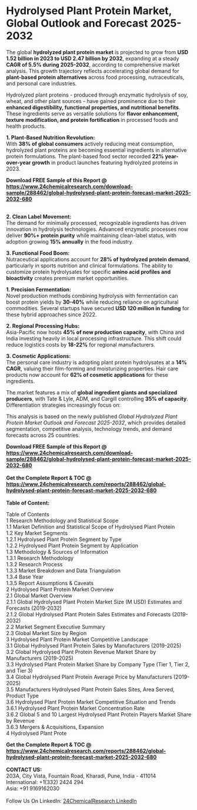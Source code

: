 <h1>Hydrolysed Plant Protein Market, Global Outlook and Forecast 2025-2032</h1><p>The global <strong>hydrolyzed plant protein market</strong> is projected to grow from <strong>USD 1.52 billion in 2023 to USD 2.47 billion by 2032</strong>, expanding at a steady <strong>CAGR of 5.5% during 2025-2032</strong>, according to comprehensive market analysis. This growth trajectory reflects accelerating global demand for <strong>plant-based protein alternatives</strong> across food processing, nutraceuticals, and personal care industries.</p><p>Hydrolyzed plant proteins - produced through enzymatic hydrolysis of soy, wheat, and other plant sources - have gained prominence due to their <strong>enhanced digestibility, functional properties, and nutritional benefits</strong>. These ingredients serve as versatile solutions for <strong>flavor enhancement, texture modification, and protein fortification</strong> in processed foods and health products.</p><p><strong>1. Plant-Based Nutrition Revolution:</strong><br>
With <strong>38% of global consumers</strong> actively reducing meat consumption, hydrolyzed plant proteins are becoming essential ingredients in alternative protein formulations. The plant-based food sector recorded <strong>22% year-over-year growth</strong> in product launches featuring hydrolyzed proteins in 2023.</p><div><b>Download FREE Sample of this Report @ 
            <a href="https://www.24chemicalresearch.com/download-sample/288462/global-hydrolysed-plant-protein-forecast-market-2025-2032-680">
            https://www.24chemicalresearch.com/download-sample/288462/global-hydrolysed-plant-protein-forecast-market-2025-2032-680</a></b></div><br><p><strong>2. Clean Label Movement:</strong><br>
The demand for minimally processed, recognizable ingredients has driven innovation in hydrolysis technologies. Advanced enzymatic processes now deliver <strong>90%+ protein purity</strong> while maintaining clean-label status, with adoption growing <strong>15% annually</strong> in the food industry.</p><p><strong>3. Functional Food Boom:</strong><br>
Nutraceutical applications account for <strong>28% of hydrolyzed protein demand</strong>, particularly in sports nutrition and clinical formulations. The ability to customize protein hydrolysates for specific <strong>amino acid profiles and bioactivity</strong> creates premium market opportunities.</p><p><strong>1. Precision Fermentation:</strong><br>
Novel production methods combining hydrolysis with fermentation can boost protein yields by <strong>30-40%</strong> while reducing reliance on agricultural commodities. Several startups have secured <strong>USD 120 million in funding</strong> for these hybrid approaches since 2022.</p><p><strong>2. Regional Processing Hubs:</strong><br>
Asia-Pacific now hosts <strong>45% of new production capacity</strong>, with China and India investing heavily in local processing infrastructure. This shift could reduce logistics costs by <strong>18-22%</strong> for regional manufacturers.</p><p><strong>3. Cosmetic Applications:</strong><br>
The personal care industry is adopting plant protein hydrolysates at a <strong>14% CAGR</strong>, valuing their film-forming and moisturizing properties. Hair care products now account for <strong>62% of cosmetic applications</strong> for these ingredients.</p><p>The market features a mix of <strong>global ingredient giants and specialized producers</strong>, with Tate &amp; Lyle, ADM, and Cargill controlling <strong>35% of capacity</strong>. Differentiation strategies increasingly focus on:</p><p>This analysis is based on the newly published <em>Global Hydrolyzed Plant Protein Market Outlook and Forecast 2025-2032</em>, which provides detailed segmentation, competitive analysis, technology trends, and demand forecasts across 25 countries.</p><div><b>Download FREE Sample of this Report @ 
            <a href="https://www.24chemicalresearch.com/download-sample/288462/global-hydrolysed-plant-protein-forecast-market-2025-2032-680">
            https://www.24chemicalresearch.com/download-sample/288462/global-hydrolysed-plant-protein-forecast-market-2025-2032-680</a></b></div><br><div><b>Get the Complete Report & TOC @ 
            <a href="https://www.24chemicalresearch.com/reports/288462/global-hydrolysed-plant-protein-forecast-market-2025-2032-680">
            https://www.24chemicalresearch.com/reports/288462/global-hydrolysed-plant-protein-forecast-market-2025-2032-680</a></b></div><br>
            <b>Table of Content:</b><p>Table of Contents<br />
1 Research Methodology and Statistical Scope<br />
1.1 Market Definition and Statistical Scope of Hydrolysed Plant Protein<br />
1.2 Key Market Segments<br />
1.2.1 Hydrolysed Plant Protein Segment by Type<br />
1.2.2 Hydrolysed Plant Protein Segment by Application<br />
1.3 Methodology & Sources of Information<br />
1.3.1 Research Methodology<br />
1.3.2 Research Process<br />
1.3.3 Market Breakdown and Data Triangulation<br />
1.3.4 Base Year<br />
1.3.5 Report Assumptions & Caveats<br />
2 Hydrolysed Plant Protein Market Overview<br />
2.1 Global Market Overview<br />
2.1.1 Global Hydrolysed Plant Protein Market Size (M USD) Estimates and Forecasts (2019-2032)<br />
2.1.2 Global Hydrolysed Plant Protein Sales Estimates and Forecasts (2019-2032)<br />
2.2 Market Segment Executive Summary<br />
2.3 Global Market Size by Region<br />
3 Hydrolysed Plant Protein Market Competitive Landscape<br />
3.1 Global Hydrolysed Plant Protein Sales by Manufacturers (2019-2025)<br />
3.2 Global Hydrolysed Plant Protein Revenue Market Share by Manufacturers (2019-2025)<br />
3.3 Hydrolysed Plant Protein Market Share by Company Type (Tier 1, Tier 2, and Tier 3)<br />
3.4 Global Hydrolysed Plant Protein Average Price by Manufacturers (2019-2025)<br />
3.5 Manufacturers Hydrolysed Plant Protein Sales Sites, Area Served, Product Type<br />
3.6 Hydrolysed Plant Protein Market Competitive Situation and Trends<br />
3.6.1 Hydrolysed Plant Protein Market Concentration Rate<br />
3.6.2 Global 5 and 10 Largest Hydrolysed Plant Protein Players Market Share by Revenue<br />
3.6.3 Mergers & Acquisitions, Expansion<br />
4 Hydrolysed Plant Prote</p><div><b>Get the Complete Report & TOC @ 
            <a href="https://www.24chemicalresearch.com/reports/288462/global-hydrolysed-plant-protein-forecast-market-2025-2032-680">
            https://www.24chemicalresearch.com/reports/288462/global-hydrolysed-plant-protein-forecast-market-2025-2032-680</a></b></div><br><b>CONTACT US:</b><br>
            203A, City Vista, Fountain Road, Kharadi, Pune, India - 411014<br>
            International: +1(332) 2424 294<br>
            Asia: +91 9169162030 <br><br>
            Follow Us On LinkedIn: <a href="https://www.linkedin.com/company/24chemicalresearch/">24ChemicalResearch LinkedIn</a>